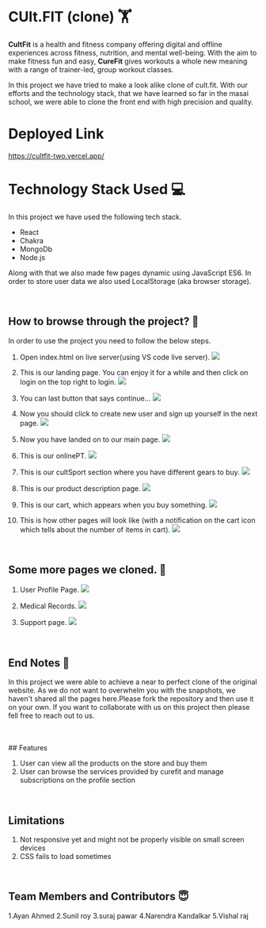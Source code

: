 
<link rel="stylesheet" href="https://cdn.jsdelivr.net/gh/devicons/devicon@master/devicon.min.css">

# CUlt.FIT (clone) 🏋

**CultFit** is a health and fitness company offering digital and offline experiences across fitness, nutrition, and mental well-being. With the aim to make fitness fun and easy, **CureFit** gives workouts a whole new meaning with a range of trainer-led, group workout classes.

In this project we have tried to make a look alike clone of cult.fit. With our efforts and the technology stack, that we have learned so far in the masai school, we were able to clone the front end with high precision and quality.

# Deployed Link

https://cultfit-two.vercel.app/

# Technology Stack Used 💻

In this project we have used the following tech stack.

- React <i class="devicon-html5-plain colored"></i>
- Chakra <i class="devicon-css3-plain colored"></i>
- MongoDb <i class="devicon-sass-original colored"></i>
- Node.js <i class="devicon-less-plain-wordmark colored"></i>

Along with that we also made few pages dynamic using JavaScript ES6. In order to store user data we also used LocalStorage (aka browser storage).

<br>

## How to browse through the project? 🤔

In order to use the project you need to follow the below steps.

1.  Open index.html on live server(using VS code live server).
    <img src="Screenshots/index.PNG" >

2.  This is our landing page. You can enjoy it for a while and then click on login on the top right to login.
    <img src="Screenshots/login.PNG">

3.  You can last button that says continue...
    <img src="Screenshots/login.PNG">

4.  Now you should click to create new user and sign up yourself in the next page.
    <img src="Screenshots/signinGoogle.PNG">

5.  Now you have landed on to our main page.
    <img src="Screenshots/loggedIn.PNG">

6.  This is our onlinePT.
    <img src="Screenshots/onlinePT.PNG">

7.  This is our cultSport section where you have different gears to buy.
    <img src="Screenshots/cultSport.PNG">

8.  This is our product description page.
    <img src="Screenshots/gear_info.PNG">

9.  This is our cart, which appears when you buy something.
    <img src="Screenshots/cart.PNG">

10. This is how other pages will look like (with a notification on the cart icon which tells about the number of items in cart).
    <img src="Screenshots/gearInfoIcon.PNG">

<br>

## Some more pages we cloned. 🌟

1. User Profile Page.
   <img src="Screenshots/Profile.PNG">

2. Medical Records.
   <img src="Screenshots/Medical.PNG">

3. Support page.
   <img src="Screenshots/Support.PNG">

<br>

## End Notes 📑

In this project we were able to achieve a near to perfect clone of the original website. As we do not want to overwhelm you with the snapshots, we haven't shared all the pages here.Please fork the repository and then use it on your own. If you want to collaborate with us on this project then please fell free to reach out to us.

<br>



<br>
## Features

1. User can view all the products on the store and buy them
2. User can browse the services provided by curefit and manage subscriptions on the profile section

<br>

## Limitations

1. Not responsive yet and might not be properly visible on small screen devices
2. CSS fails to load sometimes

<br>


## Team Members and Contributors 😇

1.Ayan Ahmed
2.Sunil roy
3.suraj pawar
4.Narendra Kandalkar
5.Vishal raj
